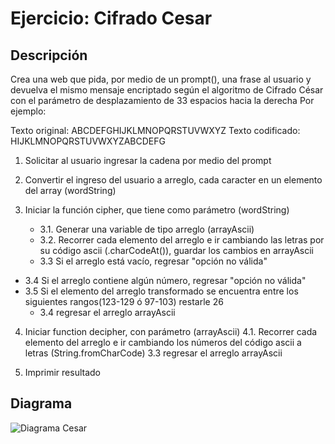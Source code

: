 # Ejercicio: Cifrado Cesar
## Descripción

Crea una web que pida, por medio de un prompt(), una frase al usuario y devuelva el mismo mensaje encriptado según el algoritmo de Cifrado César con el parámetro de desplazamiento de 33 espacios hacia la derecha
Por ejemplo:

Texto original: ABCDEFGHIJKLMNOPQRSTUVWXYZ
Texto codificado: HIJKLMNOPQRSTUVWXYZABCDEFG

1. Solicitar al usuario ingresar la cadena por medio del prompt

2.  Convertir el ingreso del usuario a arreglo, cada caracter en un elemento del array (wordString)

3. Iniciar la función cipher, que tiene como parámetro (wordString)
	* 3.1. Generar una variable de tipo arreglo (arrayAscii)
	* 3.2. Recorrer cada elemento del arreglo e ir cambiando las letras por su código ascii (.charCodeAt()), guardar los cambios en arrayAscii
	* 3.3 Si el arreglo está vacío, regresar "opción no válida"
  * 3.4 Si el arreglo contiene algún número, regresar "opción no válida"
  * 3.5 Si el elemento del arreglo transformado se encuentra entre los siguientes rangos(123-129 ó 97-103) restarle 26
	* 3.4 regresar el arreglo arrayAscii

4. Iniciar function decipher, con parámetro (arrayAscii)
	4.1. Recorrer cada elemento del arreglo e ir cambiando los números del código ascii a letras (String.fromCharCode)
	3.3 regresar el arreglo arrayAscii

5. Imprimir resultado

## Diagrama

![Diagrama Cesar](/assets/images/diagrama-de-flujo.PNG)

